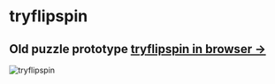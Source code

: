 # tryflipspin
## Old puzzle prototype [tryflipspin in browser -> ](https://nanjizal.github.io/tryflipspin/bin/jsprime/TryFlipSpin/)

![tryflipspin](https://user-images.githubusercontent.com/20134338/33539689-a6a992a0-d8bf-11e7-8766-3d67e15452c2.jpeg)
